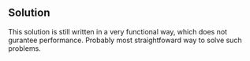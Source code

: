 ## Solution

This solution is still written in a very functional way, which does not gurantee performance.
Probably most straightfoward way to solve such problems. 
